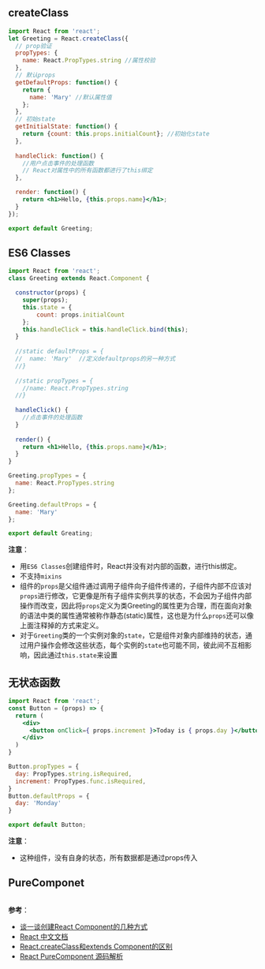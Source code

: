 ## createClass

```jsx
import React from 'react';
let Greeting = React.createClass({
  // prop验证
  propTypes: {
    name: React.PropTypes.string //属性校验
  },
  // 默认props
  getDefaultProps: function() {
    return {
      name: 'Mary' //默认属性值
    };
  },
  // 初始state
  getInitialState: function() {
    return {count: this.props.initialCount}; //初始化state
  },
  
  handleClick: function() {
    //用户点击事件的处理函数
    // React对属性中的所有函数都进行了this绑定
  },

  render: function() {
    return <h1>Hello, {this.props.name}</h1>;
  }
});

export default Greeting;
```


## ES6 Classes

```jsx
import React from 'react';
class Greeting extends React.Component {

  constructor(props) {
    super(props);
    this.state = {
        count: props.initialCount
    };
    this.handleClick = this.handleClick.bind(this);
  }
  
  //static defaultProps = {
  //  name: 'Mary'  //定义defaultprops的另一种方式
  //}
  
  //static propTypes = {
    //name: React.PropTypes.string
  //}
  
  handleClick() {
    //点击事件的处理函数
  }
  
  render() {
    return <h1>Hello, {this.props.name}</h1>;
  }
}

Greeting.propTypes = {
  name: React.PropTypes.string
};

Greeting.defaultProps = {
  name: 'Mary'
};

export default Greating;
```
**注意**：
- 用`ES6 Classes`创建组件时，React并没有对内部的函数，进行this绑定。
- 不支持`mixins`
- 组件的`props`是父组件通过调用子组件向子组件传递的，子组件内部不应该对`props`进行修改，它更像是所有子组件实例共享的状态，不会因为子组件内部操作而改变，因此将`props`定义为类Greeting的属性更为合理，而在面向对象的语法中类的属性通常被称作静态(static)属性，这也是为什么`props`还可以像上面注释掉的方式来定义。
- 对于`Greeting`类的一个实例对象的`state`，它是组件对象内部维持的状态，通过用户操作会修改这些状态，每个实例的`state`也可能不同，彼此间不互相影响，因此通过`this.state`来设置

## 无状态函数

```jsx
import React from 'react';
const Button = (props) => {
  return (
    <div>
      <button onClick={ props.increment }>Today is { props.day }</button>
    </div>
  )
}

Button.propTypes = {
  day: PropTypes.string.isRequired,
  increment: PropTypes.func.isRequired,
}
Button.defaultProps = {
  day: 'Monday'
}

export default Button;
```
**注意**：
- 这种组件，没有自身的状态，所有数据都是通过props传入

## PureComponet

```jsx

```


**参考**：
- [谈一谈创建React Component的几种方式](https://segmentfault.com/a/1190000008402834?utm_source=tuicool&utm_medium=referral)
- [React 中文文档](http://reactjs.cn/react/docs/reusable-components-zh-CN.html)
- [React.createClass和extends Component的区别](https://segmentfault.com/a/1190000005863630)
- [React PureComponent 源码解析](https://segmentfault.com/a/1190000006741060?utm_source=tuicool&utm_medium=referral)